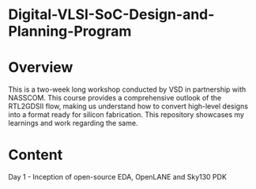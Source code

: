 # Digital-VLSI-SoC-Design-and-Planning-Program
# Overview
This is a two-week long workshop conducted by VSD in partnership with NASSCOM. This course provides a comprehensive outlook of the RTL2GDSII flow, making us understand how to convert high-level designs into a format ready for silicon fabrication. This repository showcases my learnings and work regarding the same. 
# Content
Day 1 - Inception of open-source EDA, OpenLANE and Sky130 PDK


